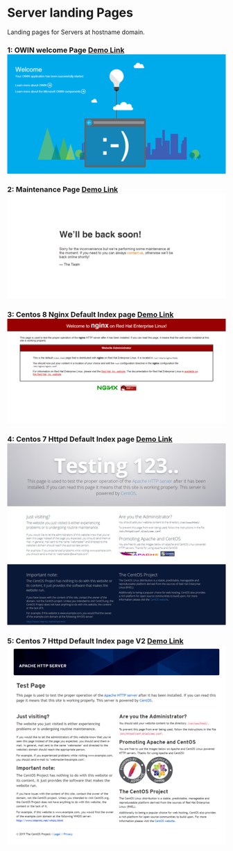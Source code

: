 #  Server landing Pages
Landing pages for Servers at hostname domain.

### 1: OWIN welcome Page [Demo Link](https://kashifhk123.github.io/server-landing-pages/OWIN-welcome.html) ![ScreenShot](https://raw.githubusercontent.com/KashifHK123/server-landing-pages/master/screenshot/OWIN-welcome.html.png)

### 2: Maintenance Page [Demo Link](https://kashifhk123.github.io/server-landing-pages/maintenance.html) ![ScreenShot](https://raw.githubusercontent.com/KashifHK123/server-landing-pages/master/screenshot/maintenance.png)

### 3: Centos 8 Nginx Default Index page [Demo Link](https://kashifhk123.github.io/server-landing-pages/centos-8-nginx-default-page.html) ![ScreenShot](https://raw.githubusercontent.com/KashifHK123/server-landing-pages/master/screenshot/centos-8-nginx-default-page.png)

### 4: Centos 7 Httpd Default Index page [Demo Link](https://kashifhk123.github.io/server-landing-pages/centos-7-httpd-default-page.html) ![ScreenShot](https://raw.githubusercontent.com/KashifHK123/server-landing-pages/master/screenshot/centos-7-httpd-default-page.png)

### 5: Centos 7 Httpd Default Index page V2 [Demo Link](https://kashifhk123.github.io/server-landing-pages/centos-7-httpd-default-page-v2.html) ![ScreenShot](https://raw.githubusercontent.com/KashifHK123/server-landing-pages/master/screenshot/centos-7-httpd-default-page-v2.png)
